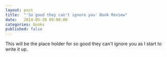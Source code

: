 ```yaml
---
layout: post
title:  "'So good they can't ignore you' Book Review"
date:   2014-05-30 09:00:00
categories: books
published: false
---
```


This will be the place holder for so good they can't ignore you as I start to write it up.